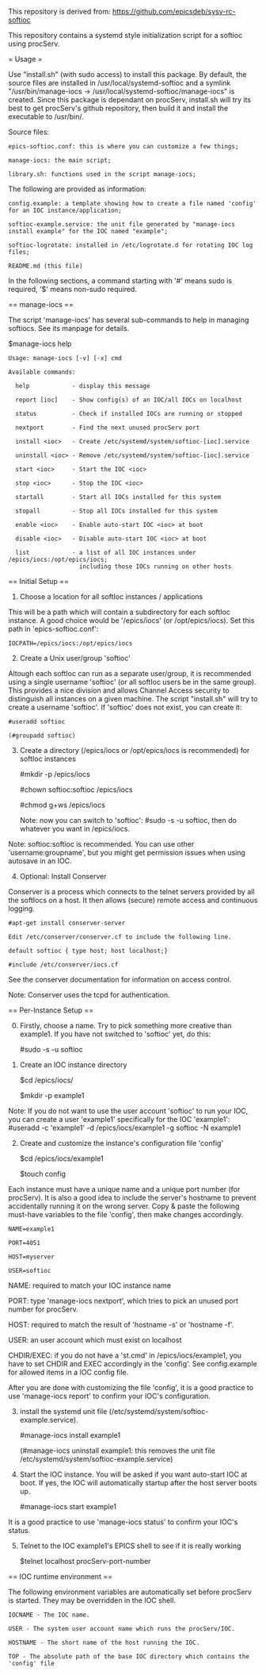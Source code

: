 This repository is derived from: https://github.com/epicsdeb/sysv-rc-softioc

This repository contains a systemd style initialization script for a softioc using procServ.


= Usage =

Use "install.sh" (with sudo access) to install this package. By default, the source files are installed in /usr/local/systemd-softioc and a symlink "/usr/bin/manage-iocs -> /usr/local/systemd-softioc/manage-iocs" is created. Since this package is dependant on procServ, install.sh will try its best to get procServ's github repository, then build it and install the executable to /usr/bin/. 

Source files:

    epics-softioc.conf: this is where you can customize a few things; 

    manage-iocs: the main script; 

    library.sh: functions used in the script manage-iocs;

The following are provided as information:

    config.example: a template showing how to create a file named 'config' for an IOC instance/application; 

    softioc-example.service: the unit file generated by "manage-iocs install example" for the IOC named "example";

    softioc-logrotate: installed in /etc/logrotate.d for rotating IOC log files;

    README.md (this file)

In the following sections, a command starting with '#' means sudo is required, '$' means non-sudo required.


== manage-iocs ==

The script 'manage-iocs' has several sub-commands to help in managing softiocs.  See its manpage for details.

$manage-iocs help

    Usage: manage-iocs [-v] [-x] cmd

    Available commands:

      help            - display this message

      report [ioc]    - Show config(s) of an IOC/all IOCs on localhost

      status          - Check if installed IOCs are running or stopped

      nextport        - Find the next unused procServ port

      install <ioc>   - Create /etc/systemd/system/softioc-[ioc].service

      uninstall <ioc> - Remove /etc/systemd/system/softioc-[ioc].service

      start <ioc>     - Start the IOC <ioc>

      stop <ioc>      - Stop the IOC <ioc>

      startall        - Start all IOCs installed for this system

      stopall         - Stop all IOCs installed for this system

      enable <ioc>    - Enable auto-start IOC <ioc> at boot

      disable <ioc>   - Disable auto-start IOC <ioc> at boot

      list            - a list of all IOC instances under /epics/iocs:/opt/epics/iocs;
                        including those IOCs running on other hosts


== Initial Setup ==

1) Choose a location for all softIoc instances / applications

This will be a path which will contain a subdirectory for each softIoc instance.  A good choice would be '/epics/iocs' (or /opt/epics/iocs). Set this path in 'epics-softioc.conf':

    IOCPATH=/epics/iocs:/opt/epics/iocs

2) Create a Unix user/group 'softioc'

Altough each softIoc can run as a separate user/group, it is recommended using a single username 'softioc' (or all softIoc users be in the same group).  This provides a nice division and allows Channel Access security to distinguish all instances on a given machine. The script "install.sh" will try to create a username 'softioc'. If 'softioc' does not exist, you can create it:

    #useradd softioc

    (#groupadd softioc)

3) Create a directory (/epics/iocs or /opt/epics/iocs is recommended) for softIoc instances

    #mkdir -p /epics/iocs

    #chown softioc:softioc /epics/iocs 

    #chmod g+ws /epics/iocs

    Note: now you can switch to 'softioc': #sudo -s -u softioc, then do whatever you want in /epics/iocs.

Note: softioc:softioc is recommended. You can use other 'username:groupname', but you might get permission issues when using autosave in an IOC.

4) Optional: Install Conserver

Conserver is a process which connects to the telnet servers provided by all the softIocs on a host.  It then allows (secure) remote access and continuous logging.

    #apt-get install conserver-server

    Edit /etc/conserver/conserver.cf to include the following line.

    default softioc { type host; host localhost;}

    #include /etc/conserver/iocs.cf

See the conserver documentation for information on access control.

Note: Conserver uses the tcpd for authentication.


== Per-Instance Setup ==

0) Firstly, choose a name. Try to pick something more creative than example1. If you have not switched to 'softioc' yet, do this: 

    #sudo -s -u softioc

1) Create an IOC instance directory

    $cd /epics/iocs/

    $mkdir -p example1

Note: If you do not want to use the user account 'softioc' to run your IOC, you can create a user 'example1' specifically for the IOC 'example1': #useradd -c 'example1' -d /epics/iocs/example1 -g softioc -N example1

2) Create and customize the instance's configuration file 'config'

    $cd /epics/iocs/example1

    $touch config    

Each instance must have a unique name and a unique port number (for procServ).  It is also a good idea to include the server's hostname to prevent accidentally running it on the wrong server. Copy & paste the following must-have variables to the file 'config', then make changes accordingly.

    NAME=example1

    PORT=4051

    HOST=myserver

    USER=softioc

NAME: required to match your IOC instance name

PORT: type 'manage-iocs nextport', which tries to pick an unused port number for procServ.

HOST: required to match the result of 'hostname -s' or 'hostname -f'.

USER: an user account which must exist on localhost

CHDIR/EXEC: if you do not have a 'st.cmd' in /epics/iocs/example1, you have to set CHDIR and EXEC accordingly in the 'config'. See config.example for allowed items in a IOC config file.

After you are done with customizing the file 'config', it is a good practice to use 'manage-iocs report' to confirm your IOC's configuration. 

3) install the systemd unit file (/etc/systemd/system/softioc-example.service). 

    #manage-iocs install example1

    (#manage-iocs uninstall example1: this removes the unit file /etc/systemd/system/softioc-example.service)

4) Start the IOC instance. You will be asked if you want auto-start IOC at boot. If yes, the IOC will automatically startup after the host server boots up.

    #manage-iocs start example1

It is a good practice to use 'manage-iocs status' to confirm your IOC's status. 

5) Telnet to the IOC example1's EPICS shell to see if it is really working

    $telnet localhost procServ-port-number


== IOC runtime environment ==

The following environment variables are automatically set before procServ
is started.  They may be overridden in the IOC shell.

    IOCNAME - The IOC name.

    USER - The system user account name which runs the procServ/IOC.

    HOSTNAME - The short name of the host running the IOC.

    TOP - The absolute path of the base IOC directory which contains the 'config' file
